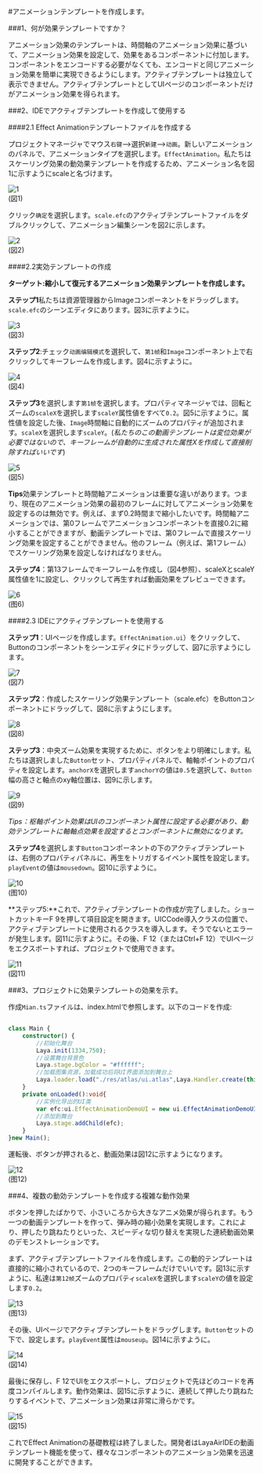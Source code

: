 #アニメーションテンプレートを作成します。

###1、何が効果テンプレートですか？

アニメーション効果のテンプレートは、時間軸のアニメーション効果に基づいて、アニメーション効果を設定して、効果をあるコンポーネントに付加します。コンポーネントをエンコードする必要がなくても、エンコードと同じアニメーション効果を簡単に実現できるようにします。アクティブテンプレートは独立して表示できません。アクティブテンプレートとしてUIページのコンポーネントだけがアニメーション効果を得られます。



###2、IDEでアクティブテンプレートを作成して使用する

####2.1 Effect Animationテンプレートファイルを作成する

プロジェクトマネージャでマウス`右键`-->選択`新建`-->`动画`。新しいアニメーションのパネルで、アニメーションタイプを選択します。`EffectAnimation`。私たちはスケーリング効果の動効果テンプレートを作成するため、アニメーション名を図1に示すようにscaleと名づけます。

![1](img/1.png)<br/>(図1)

クリック`确定`を選択します。`scale.efc`のアクティブテンプレートファイルをダブルクリックして、アニメーション編集シーンを図2に示します。

![2](img/2.png)<br/>(図2)



####2.2実効テンプレートの作成

**ターゲット:縮小して復元するアニメーション効果テンプレートを作成します。**

**ステップ1**私たちは資源管理器からImageコンポーネントをドラッグします。`scale.efc`のシーンエディタにあります。図3に示すように。

![3](img/3.png)<br/>(図3)



**ステップ2**:チェック`动画编辑模式`を選択して、`第1帧`和`Image`コンポーネント上で右クリックしてキーフレームを作成します。図4に示すように。

![4](img/4.png)<br/>(図4)



**ステップ3**を選択します`第1帧`を選択します。プロパティマネージャでは、回転とズームの`scaleX`を選択します`scaleY`属性値をすべて`0.2`。図5に示すように。属性値を設定した後、`Image`時間軸に自動的にズームのプロパティが追加されます。`scaleX`を選択します`scaleY`。(*私たちのこの動画テンプレートは変位効果が必要ではないので、キーフレームが自動的に生成された属性Xを作成して直接削除すればいいです*)

![5](img/5.png)<br/>(図5)

**Tips**効果テンプレートと時間軸アニメーションは重要な違いがあります。つまり、現在のアニメーション効果の最初のフレームに対してアニメーション効果を設定するのは無効です。例えば、まず0.2時間まで縮小したいです。時間軸アニメーションでは、第0フレームでアニメーションコンポーネントを直接0.2に縮小することができますが、動画テンプレートでは、第0フレームで直接スケーリング効果を設定することができません。他のフレーム（例えば、第1フレーム）でスケーリング効果を設定しなければなりません。



**ステップ4**：第13フレームでキーフレームを作成し（図4参照）、scaleXとscaleY属性値を1に設定し、クリックして再生すれば動画効果をプレビューできます。

![6](img/6.png)<br/>(图6)







####2.3 IDEにアクティブテンプレートを使用する

**ステップ1**：UIページを作成します。`EffectAnimation.ui`）をクリックして、Buttonのコンポーネントをシーンエディタにドラッグして、図7に示すようにします。

![7](img/7.png)<br/>(図7)



**ステップ2**：作成したスケーリング効果テンプレート（scale.efc）をButtonコンポーネントにドラッグして、図8に示すようにします。

![8](img/8.gif)<br/>(図8)



**ステップ3**：中央ズーム効果を実現するために、ボタンをより明確にします。私たちは選択しました`Button`セット、プロパティパネルで、軸軸ポイントのプロパティを設定します。`anchorX`を選択します`anchorY`の値は`0.5`を選択して、`Button`幅の高さと軸点のxy軸位置は、図9に示します。

![9](img/9.png)<br/>(図9)

*Tips：枢軸ポイント効果はUIのコンポーネント属性に設定する必要があり、動効テンプレートに軸軸点効果を設定するとコンポーネントに無効になります。*



**ステップ4**を選択します`Button`コンポーネントの下のアクティブテンプレートは、右側のプロパティパネルに、再生をトリガするイベント属性を設定します。`playEvent`の値は`mousedown`。図10に示すように。

![10](img/10.png)<br/>(图10)


**ステップ5:**これで、アクティブテンプレートの作成が完了しました。ショートカットキーF 9を押して項目設定を開きます。UICCode導入クラスの位置で、アクティブテンプレートに使用されるクラスを導入します。そうでないとエラーが発生します。図11に示すように。その後、F 12（またはCtrl+F 12）でUIページをエクスポートすれば、プロジェクトで使用できます。

![11](img/11.gif)<br/>(図11)



###3、プロジェクトに効果テンプレートの効果を示す。

作成`Mian.ts`ファイルは、index.htmlで参照します。以下のコードを作成:


```typescript

class Main {
    constructor() {
        //初始化舞台
        Laya.init(1334,750);
        //设置舞台背景色
        Laya.stage.bgColor = "#ffffff";
		//加载图集资源，加载成功后将UI界面添加到舞台上
        Laya.loader.load("./res/atlas/ui.atlas",Laya.Handler.create(this,this.onLoaded));
    }
    private onLoaded():void{
        //实例化导出的UI类
        var efc:ui.EffectAnimationDemoUI = new ui.EffectAnimationDemoUI();
        //添加到舞台
        Laya.stage.addChild(efc);
    }
}new Main();
```


運転後、ボタンが押されると、動画効果は図12に示すようになります。

![12](img/12.gif)<br/>(图12)







###4、複数の動効テンプレートを作成する複雑な動作効果

ボタンを押したばかりで、小さいころから大きなアニメ効果が得られます。もう一つの動画テンプレートを作って、弾み時の縮小効果を実現します。これにより、押したり跳ねたりといった、スピーディな切り替えを実現した連続動画効果のデモンストレーションです。

まず、アクティブテンプレートファイルを作成します。この動的テンプレートは直接的に縮小されているので、2つのキーフレームだけでいいです。図13に示すように、私達は`第12帧`ズームのプロパティ`scaleX`を選択します`scaleY`の値を設定します`0.2`。

![13](img/13.png)<br/>(图13)




その後、UIページでアクティブテンプレートをドラッグします。`Button`セットの下で、設定します。`playEvent`属性は`mouseup`。図14に示すように。

![14](img/14.png)<br/>(図14)



最後に保存し、F 12でUIをエクスポートし、プロジェクトで先ほどのコードを再度コンパイルします。動作効果は、図15に示すように、連続して押したり跳ねたりするイベントで、アニメーション効果は非常に滑らかです。

![15](img/15.gif)<br/>(図15)



これでEffect Animationの基礎教程は終了しました。開発者はLayaAirIDEの動画テンプレート機能を使って、様々なコンポーネントのアニメーション効果を迅速に開発することができます。